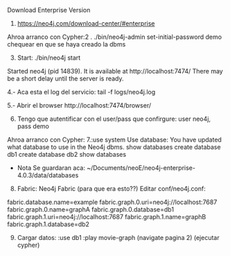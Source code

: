 Download Enterprise Version
1. https://neo4j.com/download-center/#enterprise

Ahroa arranco con Cypher:2
. ./bin/neo4j-admin set-initial-password demo
 chequear en  que se haya creado la dbms
 
3. Start:
./bin/neo4j start

Started neo4j (pid 14839). It is available at http://localhost:7474/
There may be a short delay until the server is ready.

4.- Aca esta el log del servicio:
tail -f logs/neo4j.log

5.- Abrir el browser
http://localhost:7474/browser/

6. Tengo que autentificar con el user/pass que confirgure: user neo4j, pass demo

Ahroa arranco con Cypher:
7.:use system
Use database: You have updated what database to use in the Neo4j dbms. 
show databases
create database db1
create database db2
show databases

* Nota Se guardaran aca: ~/Documents/neoE/neo4j-enterprise-4.0.3/data/databases

8. Fabric: Neo4j Fabric (para que era esto??)
 Editar conf/neo4j.conf:

fabric.database.name=example
fabric.graph.0.uri=neo4j://localhost:7687
fabric.graph.0.name=graphA
fabric.graph.0.database=db1
fabric.graph.1.uri=neo4j://localhost:7687
fabric.graph.1.name=graphB
fabric.graph.1.database=db2



9. Cargar datos:
:use db1
:play movie-graph
(navigate pagina 2)
(ejecutar cypher)




